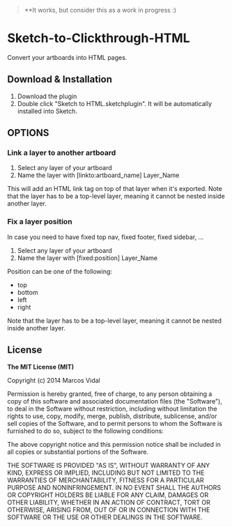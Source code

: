 >**It works, but consider this as a work in progress :)

# Sketch-to-Clickthrough-HTML

Convert your artboards into HTML pages.

## Download & Installation

1. Download the plugin
2. Double click "Sketch to HTML.sketchplugin". It will be automatically installed into Sketch.

  
## OPTIONS

### Link a layer to another artboard
1. Select any layer of your artboard
2. Name the layer with [linkto:artboard_name] Layer_Name

This will add an HTML link tag on top of that layer when it's exported.
Note that the layer has to be a top-level layer, meaning it cannot be nested inside another layer.

### Fix a layer position
In case you need to have fixed top nav, fixed footer, fixed sidebar, ...

1. Select any layer of your artboard
2. Name the layer with [fixed:position] Layer_Name

Position can be one of the following:
- top
- bottom
- left
- right

Note that the layer has to be a top-level layer, meaning it cannot be nested inside another layer.


## License

**The MIT License (MIT)**

Copyright (c) 2014 Marcos Vidal

Permission is hereby granted, free of charge, to any person obtaining a copy
of this software and associated documentation files (the "Software"), to deal
in the Software without restriction, including without limitation the rights
to use, copy, modify, merge, publish, distribute, sublicense, and/or sell
copies of the Software, and to permit persons to whom the Software is
furnished to do so, subject to the following conditions:

The above copyright notice and this permission notice shall be included in all
copies or substantial portions of the Software.

THE SOFTWARE IS PROVIDED "AS IS", WITHOUT WARRANTY OF ANY KIND, EXPRESS OR
IMPLIED, INCLUDING BUT NOT LIMITED TO THE WARRANTIES OF MERCHANTABILITY,
FITNESS FOR A PARTICULAR PURPOSE AND NONINFRINGEMENT. IN NO EVENT SHALL THE
AUTHORS OR COPYRIGHT HOLDERS BE LIABLE FOR ANY CLAIM, DAMAGES OR OTHER
LIABILITY, WHETHER IN AN ACTION OF CONTRACT, TORT OR OTHERWISE, ARISING FROM,
OUT OF OR IN CONNECTION WITH THE SOFTWARE OR THE USE OR OTHER DEALINGS IN THE
SOFTWARE.
